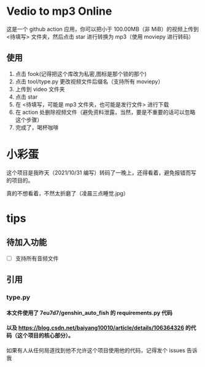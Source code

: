 # Vedio to mp3 Online

这是一个 github action 应用，你可以把小于 100.00MB（非 MiB）的视频上传到 <待填写> 文件夹，然后点击 star 进行转换为 mp3（使用 moviepy 进行转码）

## 使用

1. 点击 fook(记得把这个库改为私密,图标是那个锁的那个)
1. 点击 tool/type.py 更改视频文件后缀名（支持所有 moviepy）
1. 上传到 video 文件夹
1. 点击 star
1. 在 <待填写，可能是 mp3 文件夹，也可能是发行文件> 进行下载
1. 在 action 处删除视频文件（避免资料泄露，当然，要是不重要的话可以忽略这个步骤）
1. 完成了，喝杯咖啡

# 小彩蛋

这个项目是我昨天（2021/10/31 编写）转码了一晚上，还得看着，避免报错而写的项目的。

真的不想看着，不然太折磨了（凌晨三点睡觉.jpg）

# tips

## 待加入功能

- [ ] 支持所有音频文件

## 引用

### type.py

#### 本文件使用了 7eu7d7/genshin_auto_fish 的 requirements.py 代码

#### 以及 https://blog.csdn.net/baiyang10010/article/details/106364326 的代码（这个项目的核心部分）。

如果有人从任何局道找到他不允许这个项目使用他的代码，记得发个 issues 告诉我
